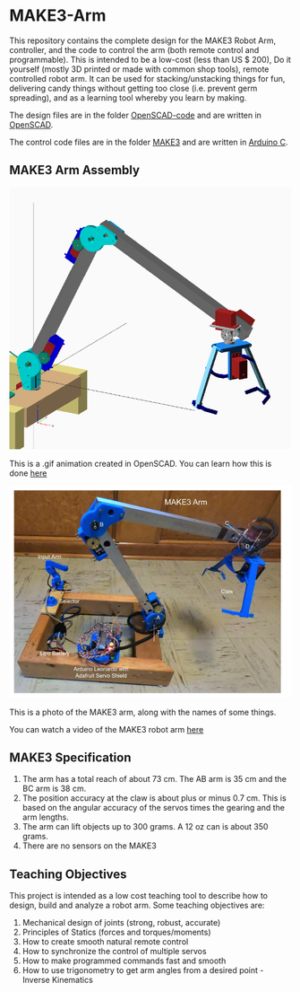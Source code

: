 # MAKE3-Arm

This repository contains the complete design for the MAKE3 Robot Arm, controller, and the code to control the arm (both remote control and programmable).  This is intended to be a low-cost (less than US $ 200), Do it yourself (mostly 3D printed or made with common shop tools), remote controlled robot arm. It can be used for stacking/unstacking things for fun, delivering candy things without getting too close (i.e. prevent germ spreading), and as a learning tool whereby you learn by making.

The design files are in the folder [OpenSCAD-code](/OpenSCAD-code) and are written in [OpenSCAD](https://openscad.org/).

The control code files are in the folder [MAKE3](/MAKE3) and are written in [Arduino C](https://www.arduino.cc/).
 
## MAKE3 Arm Assembly

![MAKE3-Arm-gif](/Images/MAKE3_Arm_FlyAround.gif)

This is a .gif animation created in OpenSCAD. You can learn how this is done [here](https://github.com/sramorosi/MAKE3-Arm/tree/main/OpenSCAD-code#making-animation-gif-or-video-files-from-openscad)

![MAKE3 Nomenclature](/Images/MAKE3_Nomenclature.jpg)

This is a photo of the MAKE3 arm, along with the names of some things.

You can watch a video of the MAKE3 robot arm [here](https://www.wevideo.com/view/3040378114)

## MAKE3 Specification

1. The arm has a total reach of about 73 cm. The AB arm is 35 cm and the BC arm is 38 cm.
1. The position accuracy at the claw is about plus or minus 0.7 cm. This is based on the angular accuracy of the servos times the gearing and the arm lengths.
1. The arm can lift objects up to 300 grams. A 12 oz can is about 350 grams.
1. There are no sensors on the MAKE3

## Teaching Objectives

This project is intended as a low cost teaching tool to describe how to design, build and analyze a robot arm.  Some teaching objectives are:

1. Mechanical design of joints (strong, robust, accurate)
1. Principles of Statics (forces and torques/moments)
1. How to create smooth natural remote control
1. How to synchronize the control of multiple servos
1. How to make programmed commands fast and smooth
1. How to use trigonometry to get arm angles from a desired point - Inverse Kinematics


